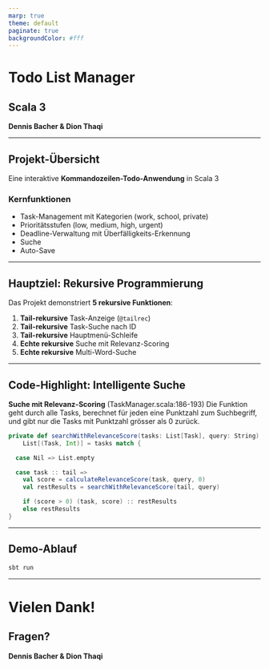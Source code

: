 ```yaml
---
marp: true
theme: default
paginate: true
backgroundColor: #fff
---
```


<!-- _class: lead -->

# Todo List Manager

## Scala 3

**Dennis Bacher & Dion Thaqi**

---

## Projekt-Übersicht

Eine interaktive **Kommandozeilen-Todo-Anwendung** in Scala 3

### Kernfunktionen

- Task-Management mit Kategorien (work, school, private)
- Prioritätsstufen (low, medium, high, urgent)
- Deadline-Verwaltung mit Überfälligkeits-Erkennung
- Suche
- Auto-Save

---

## Hauptziel: Rekursive Programmierung

Das Projekt demonstriert **5 rekursive Funktionen**:

1. **Tail-rekursive** Task-Anzeige (`@tailrec`)
2. **Tail-rekursive** Task-Suche nach ID
3. **Tail-rekursive** Hauptmenü-Schleife
4. **Echte rekursive** Suche mit Relevanz-Scoring
5. **Echte rekursive** Multi-Word-Suche

---

## Code-Highlight: Intelligente Suche

**Suche mit Relevanz-Scoring** (TaskManager.scala:186-193)
Die Funktion geht durch alle Tasks, berechnet für jeden eine Punktzahl zum Suchbegriff, und gibt nur die Tasks mit Punktzahl grösser als 0 zurück.

```scala
private def searchWithRelevanceScore(tasks: List[Task], query: String):
    List[(Task, Int)] = tasks match {

  case Nil => List.empty

  case task :: tail =>
    val score = calculateRelevanceScore(task, query, 0)
    val restResults = searchWithRelevanceScore(tail, query)

    if (score > 0) (task, score) :: restResults
    else restResults
}
```

---

## Demo-Ablauf

```bash
sbt run
```

---

<!-- _class: lead -->

# Vielen Dank!

## Fragen?

**Dennis Bacher & Dion Thaqi**
